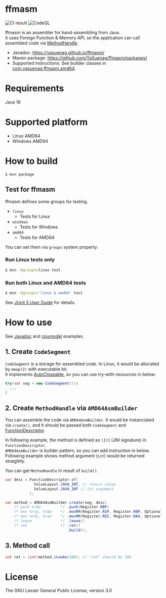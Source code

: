ffmasm
===================

![CI result](../../actions/workflows/ci.yml/badge.svg)
![CodeQL](../../actions/workflows/codeql-analysis.yml/badge.svg)

ffmasm is an assembler for hand-assembling from Java.  
It uses Foreign Function & Memory API, so the application can call assembled code via [MethodHandle](https://docs.oracle.com/en/java/javase/19/docs/api/java.base/java/lang/invoke/MethodHandle.html).

* Javadoc: https://yasuenag.github.io/ffmasm/
* Maven package: https://github.com/YaSuenag/ffmasm/packages/
* Supported instructions: See builder classes in [com.yasuenag.ffmasm.amd64](https://yasuenag.github.io/ffmasm/com.yasuenag.ffmasm/com/yasuenag/ffmasm/amd64/package-summary.html).

# Requirements

Java 19

# Supported platform

* Linux AMD64
* Windows AMD64

# How to build

```
$ mvn package
```

## Test for ffmasm

ffmasm defines some groups for testing.

* `linux`
    * Tests for Linux
* `windows`
    * Tests for Windows
* `amd64`
    * Tests for AMD64

You can set them via `groups` system property:

### Run Linux tests only

```bash
$ mvn -Dgroups=linux test
```

### Run both Linux and AMD64 tests

```bash
$ mvn -Dgroups='linux & amd64' test
```

See [JUnit 5 User Guide](https://junit.org/junit5/docs/current/user-guide/#running-tests-tag-expressions) for details.

# How to use

See [Javadoc](https://yasuenag.github.io/ffmasm/) and [cpumodel](examples/cpumodel) examples.

## 1. Create `CodeSegment`

`CodeSegment` is a storage for assembled code. In Linux, it would be allocated by `mmap(2)` with executable bit.  
It implements [AutoCloseable](https://docs.oracle.com/en/java/javase/19/docs/api/java.base/java/lang/AutoCloseable.html), so you can use try-with-resources in below:

```java
try(var seg = new CodeSegment()){
  ...
}
```

## 2. Create `MethodHandle` via `AMD64AsmBuilder`

You can assemble the code via `AMD64AsmBuilder`. It would be instanciated via `create()`, and it should be passed both `CodeSegment` and [FunctionDescriptor](https://docs.oracle.com/en/java/javase/19/docs/api/java.base/java/lang/foreign/FunctionDescriptor.html).

In following example, the method is defined as `(I)I` (JNI signature) in `FunctionDescriptor`.  
`AMD64AsmBuilder` is builder pattern, so you can add instruction in below. Following example shows method argument (`int`) would be returned straightly.

You can get `MethodHandle` in result of `build()`.

```java
var desc = FunctionDescriptor.of(
             ValueLayout.JAVA_INT, // return value
             ValueLayout.JAVA_INT // 1st argument
           );

var method = AMD64AsmBuilder.create(seg, desc)
    /* push %rbp         */ .push(Register.RBP)
    /* mov %rsp, %rbp    */ .movRM(Register.RSP, Register.RBP, OptionalInt.empty())
    /* mov %rdi, %rax    */ .movRM(Register.RDI, Register.RAX, OptionalInt.empty())
    /* leave             */ .leave()
    /* ret               */ .ret()
                            .build();
```

## 3. Method call

```java
int ret = (int)method.invoke(100); // "ret" should be 100
```

# License

The GNU Lesser General Public License, version 3.0
